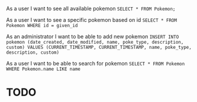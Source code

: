 As a user I want to see all available pokemon
`SELECT * FROM Pokemon;`

As a user I want to see a specific pokemon based on id
`SELECT * FROM Pokemon WHERE id = given_id`

As an administrator I want to be able to add new pokemon
`INSERT INTO pokemon (date_created, date_modified, name, poke_type, description, custom) VALUES (CURRENT_TIMESTAMP, CURRENT_TIMESTAMP, name, poke_type, description, custom)`

As a user I want to be able to search for pokemon
`SELECT * FROM Pokemon WHERE Pokemon.name LIKE name`

# TODO
